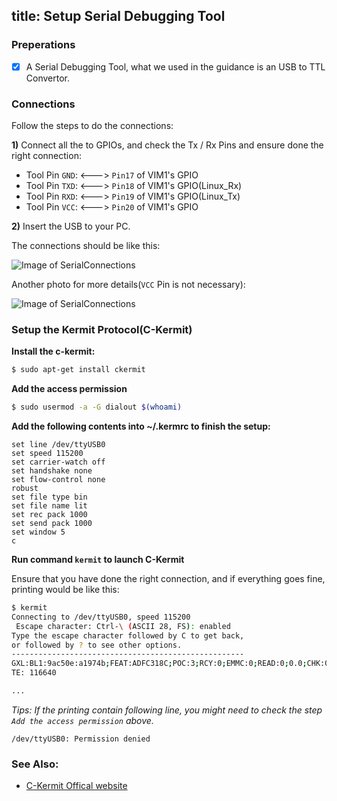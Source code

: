 title: Setup Serial Debugging Tool
---

### Preperations
- [x] A Serial Debugging Tool, what we used in the guidance is an USB to TTL Convertor.


### Connections
Follow the steps to do the connections:

**1)** Connect all the to GPIOs, and check the Tx / Rx Pins and ensure done the right connection:

  * Tool Pin `GND`: <---> `Pin17` of VIM1's GPIO
  * Tool Pin `TXD`: <---> `Pin18` of VIM1's GPIO(Linux_Rx)
  * Tool Pin `RXD`: <---> `Pin19` of VIM1's GPIO(Linux_Tx)
  * Tool Pin `VCC`: <---> `Pin20` of VIM1's GPIO

**2)** Insert the USB to your PC.

The connections should be like this:

![Image of SerialConnections](/images/vim1/SerialConnections_3Pin.png)

Another photo for more details(`VCC` Pin is not necessary):

![Image of SerialConnections](/images/vim1/SerialConnections.png)


### Setup the Kermit Protocol(C-Kermit)
**Install the c-kermit:**
```sh
$ sudo apt-get install ckermit
```

**Add the access permission**
```sh
$ sudo usermod -a -G dialout $(whoami)
```

**Add the following contents into ~/.kermrc to finish the setup:**
```
set line /dev/ttyUSB0
set speed 115200
set carrier-watch off
set handshake none
set flow-control none
robust
set file type bin
set file name lit
set rec pack 1000
set send pack 1000
set window 5
c
```

**Run command `kermit` to launch C-Kermit**

Ensure that you have done the right connection, and if everything goes fine, printing would be like this:
```sh
$ kermit
Connecting to /dev/ttyUSB0, speed 115200
 Escape character: Ctrl-\ (ASCII 28, FS): enabled
Type the escape character followed by C to get back,
or followed by ? to see other options.
----------------------------------------------------
GXL:BL1:9ac50e:a1974b;FEAT:ADFC318C;POC:3;RCY:0;EMMC:0;READ:0;0.0;CHK:0;
TE: 116640

...

```
*Tips: If the printing contain following line, you might need to check the step `Add the access permission` above.*
```
/dev/ttyUSB0: Permission denied
```



### See Also:
* [C-Kermit Offical website](http://www.columbia.edu/kermit/index.html)
